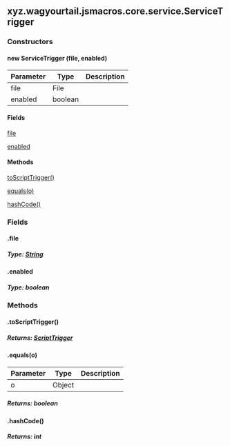 

xyz.wagyourtail.jsmacros.core.service.ServiceTrigger
----------------------------------------------------

#### 

### Constructors

#### new ServiceTrigger (file, enabled)

| Parameter | Type | Description |
|---|---|---|
| file | File |  |
| enabled | boolean |  |



#### Fields

[file](#file)


[enabled](1.9.2/)



#### Methods

[toScriptTrigger()](#toScriptTrigger-)


[equals(o)](#equals-Object-)


[hashCode()](#hashCode-)



### Fields

#### .file


##### Type: [String](https://docs.oracle.com/javase/8/docs/api/index.html?java/lang/String.html)



#### .enabled


##### Type: boolean



### Methods

#### .toScriptTrigger()


##### Returns: [ScriptTrigger](1.9.2/xyz/wagyourtail/jsmacros/core/config/ScriptTrigger.html)



#### .equals(o)

| Parameter | Type | Description |
|---|---|---|
| o | Object |  |

##### Returns: boolean



#### .hashCode()


##### Returns: int




